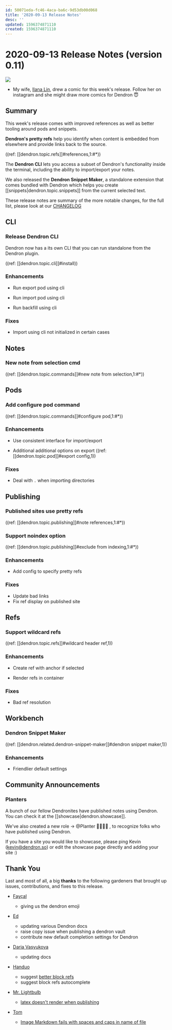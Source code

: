 ```yaml
---
id: 50071eda-fc46-4aca-ba6c-9d53db00d068
title: '2020-09-13 Release Notes'
desc: ''
updated: 1596374871110
created: 1596374871110
---
```


# 2020-09-13 Release Notes (version 0.11)

![](https://foundation-prod-assetspublic53c57cce-8cpvgjldwysl.s3-us-west-2.amazonaws.com/assets/images/comic.1.png)

- My wife, [Ilana Lin](https://www.instagram.com/accidentalflower/), drew a comic for this week's release. Follow her on instagram and she might draw more comics for Dendron 😇

## Summary

This week's release comes with improved references as well as better tooling around pods and snippets. 

**Dendron's pretty refs** help you identify when content is embedded from elsewhere and provide links back to the source. 

((ref: [[dendron.topic.refs]]#references,1:#*)) 

The **Dendron CLI** lets you access a subset of Dendron's functionality inside the terminal, including the ability to import/export your notes. 

We also released the **Dendron Snippet Maker**, a standalone extension that comes bundled with Dendron which helps you create [[snippets|dendron.topic.snippets]] from the current selected text.

These release notes are summary of the more notable changes, for the full list, please look at our [CHANGELOG](https://github.com/dendronhq/dendron/blob/master/CHANGELOG.md)


## CLI
### Release Dendron CLI 

Dendron now has a its own CLI that you can run standalone from the Dendron plugin.

((ref: [[dendron.topic.cli]]#install))


### Enhancements
- Run export pod using cli
 
- Run import pod using cli
 
- Run backfill using cli
 

### Fixes
- Import using cli not initialized in certain cases 

## Notes
### New note from selection cmd 

((ref: [[dendron.topic.commands]]#new note from selection,1:#*))


## Pods
### Add configure pod command 

((ref: [[dendron.topic.commands]]#configure pod,1:#*))


### Enhancements
- Use consistent interface for import/export
 
- Additional additional options on export
 ((ref: [[dendron.topic.pod]]#export config,1))
  

### Fixes
- Deal with `.` when importing directories 

## Publishing
### Published sites use pretty refs 

((ref: [[dendron.topic.publishing]]#note references,1:#*))


### Support noindex option 

((ref: [[dendron.topic.publishing]]#exclude from indexing,1:#*))


### Enhancements
- Add config to specify pretty refs
 

### Fixes
- Update bad links 
- Fix ref display on published site 

## Refs
### Support wildcard refs 

((ref: [[dendron.topic.refs]]#wildcard header ref,1))


### Enhancements
- Create ref with anchor if selected
 
- Render refs in container
 

### Fixes
- Bad ref resolution  

## Workbench
### Dendron Snippet Maker 

((ref: [[dendron.related.dendron-snippet-maker]]#dendron snippet maker,1))


### Enhancements
- Friendlier default settings
 
## Community Announcements

### Planters

A bunch of our fellow Dendronites have published notes using Dendron. You can check it at the [[showcase|dendron.showcase]].

We've also created a new role -> @Planter :man_farmer::woman_farmer: , to recognize folks who have published using Dendron.

If you have a site you would like to showcase, please ping Kevin (kevin@dendron.so) or edit the showcase page directly and adding your site :)

## Thank You

Last and most of all, a big **thanks** to the following gardeners that brought up issues, contributions, and fixes to this release.

- [Fayçal](https://github.com/d3vr)
    - giving us the dendron emoji

- [Ed](https://github.com/ens100)
    - updating various Dendron docs
    - raise copy issue when publishing a dendron vault
    - contribute new default completion settings for Dendron

- [Daria Vasyukova](https://github.com/gereleth)
    - updating docs

- [Handuo](https://github.com/zhanghanduo)
    - suggest [better block refs](https://github.com/dendronhq/dendron/issues/174)
    - suggest block refs autocomplete 

- [Mr. Lightbulb](https://github.com/JackQAQ-byte)
    - [latex doesn't render when publishing](https://github.com/dendronhq/dendron/issues/195)

- [Tom](https://github.com/peanutputter)
    - [Image Markdown fails with spaces and caps in name of file](https://github.com/dendronhq/dendron/issues/200)

